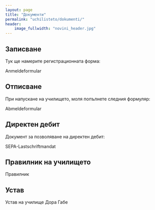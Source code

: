 ```yaml
---
layout: page
title: "Документи"
permalink: "uchilisteto/dokumenti/"
header:
    image_fullwidth: "novini_header.jpg"
---
```



## Записване

Тук ще намерите регистрационната форма:

Anmeldeformular


## Отписване

При напускане на училището, моля попълнете следния формуляр:

Abmeldeformular


## Директен дебит

Документ за позволяване на директен дебит:

SEPA-Lastschriftmandat


## Правилник на училището

Правилник


## Устав

Устав на училище Дора Габе
